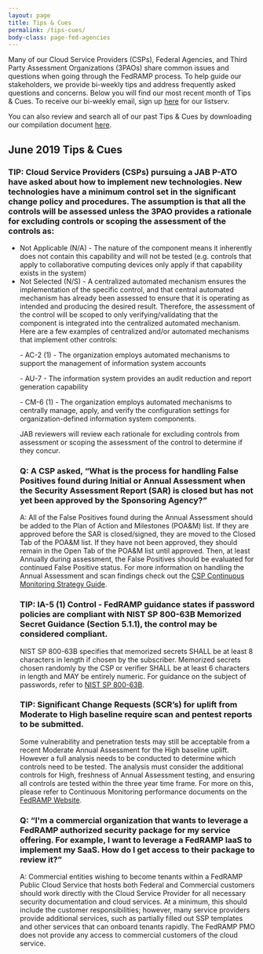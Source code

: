 ```yaml
---
layout: page
title: Tips & Cues
permalink: /tips-cues/
body-class: page-fed-agencies
---
```

Many of our Cloud Service Providers (CSPs), Federal Agencies, and Third Party Assessment Organizations (3PAOs) share common issues and questions when going through the FedRAMP process. To help guide our stakeholders, we provide bi-weekly tips and address frequently asked questions and concerns. Below you will find our most recent month of Tips & Cues. To receive our bi-weekly email, sign up [here](https://public.govdelivery.com/accounts/USGSA/subscriber/new?qsp=USGSA_2224) for our listserv. 

You can also review and search all of our past Tips & Cues by downloading our compilation document <a href="{{site.baseurl}}/assets/resources/documents/FedRAMP_Tips_and_Cues.pdf">here</a>.
<h2>June 2019 Tips & Cues</h2>

<div class="q3">
<h3>TIP: Cloud Service Providers (CSPs) pursuing a JAB P-ATO have asked about how to implement new technologies. New technologies have a minimum control set in the significant change policy and procedures. The assumption is that all the controls will be assessed unless the 3PAO provides a rationale for excluding controls or scoping the assessment of the controls as:</h3>
    <ul>
<li>Not Applicable (N/A) - The nature of the component means it inherently does not contain this capability and will not be tested (e.g. controls that apply to collaborative computing devices only apply if that capability exists in the system)</li>
<li>Not Selected (N/S) - A centralized automated mechanism ensures the implementation of the specific control, and that central automated mechanism has already been assessed to ensure that it is operating as intended and producing the desired result. Therefore, the assessment of the control will be scoped to only verifying/validating that the component is integrated into the centralized automated mechanism. Here are a few examples of centralized and/or automated mechanisms that implement other controls:</li>
  </p>
  <p>
  - AC-2 (1) - The organization employs automated mechanisms to support the management of information system accounts
  </p>
  <p>
  - AU-7 - The information system provides an audit reduction and report generation capability
  </p>
  <p>
  - CM-6 (1) - The organization employs automated mechanisms to centrally manage, apply, and verify the configuration settings for organization-defined information system components.
  </p>
  <p>
JAB reviewers will review each rationale for excluding controls from assessment or scoping the assessment of the control to determine if they concur.  
  </p>
  
  
<h3>Q: A CSP asked, “What is the process for handling False Positives found during Initial or Annual Assessment when the Security Assessment Report (SAR) is closed but has not yet been approved by the Sponsoring Agency?”</h3>
<p>
A: All of the False Positives found during the Annual Assessment should be added to the Plan of Action and Milestones (POA&M) list. If they are approved before the SAR is closed/signed, they are moved to the Closed Tab of the POA&M list. If they have not been approved, they should remain in the Open Tab of the POA&M list until approved. Then, at least Annually during assessment, the False Positives should be evaluated for continued False Positive status.
For more information on handling the Annual Assessment and scan findings check out the <a href="https://www.fedramp.gov/assets/resources/documents/CSP_Continuous_Monitoring_Strategy_Guide.pdf">CSP Continuous Monitoring Strategy Guide</a>.
  </p>
  
<h3>TIP: IA-5 (1) Control - FedRAMP guidance states if password policies are compliant with NIST SP 800-63B Memorized Secret Guidance (Section 5.1.1), the control may be considered compliant.</h3>
<p>
NIST SP 800-63B specifies that memorized secrets SHALL be at least 8 characters in length if chosen by the subscriber. Memorized secrets chosen randomly by the CSP or verifier SHALL be at least 6 characters in length and MAY be entirely numeric. For guidance on the subject of passwords, refer to <a href="https://nvlpubs.nist.gov/nistpubs/SpecialPublications/NIST.SP.800-63b.pdf">NIST SP 800-63B</a>.
  </p>

<h3>TIP: Significant Change Requests (SCR’s) for uplift from Moderate to High baseline require scan and pentest reports to be submitted.</h3>
<p>
Some vulnerability and penetration tests may still be acceptable from a recent Moderate Annual Assessment for the High baseline uplift. However a full analysis needs to be conducted to determine which controls need to be tested. The analysis must consider the additional controls for High, freshness of Annual Assessment testing, and ensuring all controls are tested within the three year time frame. For more on this, please refer to Continuous Monitoring performance documents on the <a href="https://www.fedramp.gov/">FedRAMP Website</a>. 
  </p>
  
 <h3>Q: “I'm a commercial organization that wants to leverage a FedRAMP authorized security package for my service offering. For example, I want to leverage a FedRAMP IaaS to implement my SaaS. How do I get access to their package to review it?”</h3>
A:  Commercial entities wishing to become tenants within a FedRAMP Public Cloud Service that hosts both Federal and Commercial customers should work directly with the Cloud Service Provider for all necessary security documentation and cloud services. At a minimum, this should include the customer responsibilities; however, many service providers provide additional services, such as partially filled out SSP templates and other services that can onboard tenants rapidly. The FedRAMP PMO does not provide any access to commercial customers of the cloud service.
